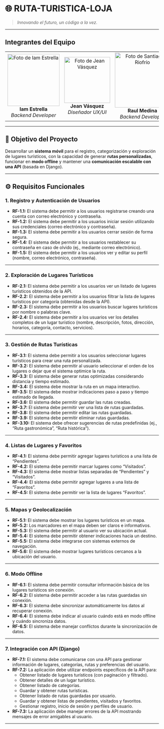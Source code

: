 # 🌐 **RUTA-TURISTICA-LOJA**

> *Innovando el futuro, un código a la vez.*

---

## **Integrantes del Equipo**

<table>
  <tr>
    <td align="center">
      <img src="https://github.com/user-attachments/assets/dba58d44-a031-47bd-a45f-68a8ef8d9dfb" width="170" alt="Foto de Iam Estrella">
      <br>
      <strong>Iam Estrella</strong>
      <br>
      <em>Backend Developer</em>
    </td>
    <td align="center">
      <img src="https://github.com/user-attachments/assets/15c96ff8-cb25-406e-9666-57cd3c0c58fa" width="150" alt="Foto de Jean Vásquez">
      <br>
      <strong>Jean Vásquez</strong>
      <br>
      <em>Diseñador UX/UI</em>
    </td>
    <td align="center">
      <img src="https://github.com/user-attachments/assets/71adca89-9442-41d8-b25f-a6693f1a08bf" width="180" alt="Foto de Santiago Riofrío">
      <br>
      <strong>Raul Medina</strong>
      <br>
      <em>Backend Developer</em>
    </td>
  </tr>
</table>

---

## 🎯 **Objetivo del Proyecto**

Desarrollar un **sistema móvil** para el registro, categorización y exploración de lugares turísticos, con la capacidad de generar **rutas personalizadas**, funcionar en **modo offline** y mantener una **comunicación escalable con una API** (basada en Django).

---

## ⚙️ **Requisitos Funcionales**

### **1. Registro y Autenticación de Usuarios**
- **RF-1.1:** El sistema debe permitir a los usuarios registrarse creando una cuenta con correo electrónico y contraseña.  
- **RF-1.2:** El sistema debe permitir a los usuarios iniciar sesión utilizando sus credenciales (correo electrónico y contraseña).  
- **RF-1.3:** El sistema debe permitir a los usuarios cerrar sesión de forma segura.  
- **RF-1.4:** El sistema debe permitir a los usuarios restablecer su contraseña en caso de olvido (ej., mediante correo electrónico).  
- **RF-1.5:** El sistema debe permitir a los usuarios ver y editar su perfil (nombre, correo electrónico, contraseña).  

---

### **2. Exploración de Lugares Turísticos**
- **RF-2.1:** El sistema debe permitir a los usuarios ver un listado de lugares turísticos obtenidos de la API.  
- **RF-2.2:** El sistema debe permitir a los usuarios filtrar la lista de lugares turísticos por categoría (obtenidas desde la API).  
- **RF-2.3:** El sistema debe permitir a los usuarios buscar lugares turísticos por nombre o palabras clave.  
- **RF-2.4:** El sistema debe permitir a los usuarios ver los detalles completos de un lugar turístico (nombre, descripción, fotos, dirección, horarios, categoría, contacto, servicios).  

---

### **3. Gestión de Rutas Turísticas**
- **RF-3.1:** El sistema debe permitir a los usuarios seleccionar lugares turísticos para crear una ruta personalizada.  
- **RF-3.2:** El sistema debe permitir al usuario seleccionar el orden de los lugares o dejar que el sistema optimice la ruta.  
- **RF-3.3:** El sistema debe generar rutas optimizadas considerando distancia y tiempo estimado.  
- **RF-3.4:** El sistema debe mostrar la ruta en un mapa interactivo.  
- **RF-3.5:** El sistema debe mostrar indicaciones paso a paso y tiempo estimado de llegada.  
- **RF-3.6:** El sistema debe permitir guardar las rutas creadas.  
- **RF-3.7:** El sistema debe permitir ver una lista de rutas guardadas.  
- **RF-3.8:** El sistema debe permitir editar las rutas guardadas.  
- **RF-3.9:** El sistema debe permitir eliminar rutas guardadas.  
- **RF-3.10:** El sistema debe ofrecer sugerencias de rutas predefinidas (ej., “Ruta gastronómica”, “Ruta histórica”).  

---

### **4. Listas de Lugares y Favoritos**
- **RF-4.1:** El sistema debe permitir agregar lugares turísticos a una lista de “Pendientes”.  
- **RF-4.2:** El sistema debe permitir marcar lugares como “Visitados”.  
- **RF-4.3:** El sistema debe mostrar listas separadas de “Pendientes” y “Visitados”.  
- **RF-4.4:** El sistema debe permitir agregar lugares a una lista de “Favoritos”.  
- **RF-4.5:** El sistema debe permitir ver la lista de lugares “Favoritos”.  

---

### **5. Mapas y Geolocalización**
- **RF-5.1:** El sistema debe mostrar los lugares turísticos en un mapa.  
- **RF-5.2:** Los marcadores en el mapa deben ser claros e informativos.  
- **RF-5.3:** El sistema debe permitir al usuario ver su ubicación actual.  
- **RF-5.4:** El sistema debe permitir obtener indicaciones hacia un destino.  
- **RF-5.5:** El sistema debe integrarse con sistemas externos de navegación.  
- **RF-5.6:** El sistema debe mostrar lugares turísticos cercanos a la ubicación del usuario.  

---

### **6. Modo Offline**
- **RF-6.1:** El sistema debe permitir consultar información básica de los lugares turísticos sin conexión.  
- **RF-6.2:** El sistema debe permitir acceder a las rutas guardadas sin conexión.  
- **RF-6.3:** El sistema debe sincronizar automáticamente los datos al recuperar conexión.  
- **RF-6.4:** El sistema debe indicar al usuario cuándo está en modo offline y cuándo sincroniza datos.  
- **RF-6.5:** El sistema debe manejar conflictos durante la sincronización de datos.  

---

### **7. Integración con API (Django)**
- **RF-7.1:** El sistema debe comunicarse con una API para gestionar información de lugares, categorías, rutas y preferencias del usuario.  
- **RF-7.2:** La aplicación debe utilizar endpoints específicos de la API para:  
  - Obtener listado de lugares turísticos (con paginación y filtrado).  
  - Obtener detalles de un lugar turístico.  
  - Obtener listado de categorías.  
  - Guardar y obtener rutas turísticas.  
  - Obtener listado de rutas guardadas por usuario.  
  - Guardar y obtener listas de pendientes, visitados y favoritos.  
  - Gestionar registro, inicio de sesión y perfiles de usuario.  
- **RF-7.3:** La aplicación debe manejar errores de la API mostrando mensajes de error amigables al usuario.
  
---
